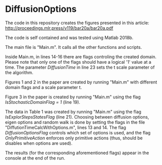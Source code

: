 # DiffusionOptions

The code in this repository creates the figures presented in this article:
http://proceedings.mlr.press/v119/bar20a/bar20a.pdf

The code is self contained and was tested using Matlab 2018b.

The main file is "Main.m". It calls all the other functions and scripts.

Inside Main.m, in lines 14-16 there are flags controling the created domain. 
Please note that only one of the flags should have a logical '1' value at a time. 
The parameter _DiffusionTime_ in line 23 sets the t scale parameter of the algorithm.

Figures 1 and 2 in the paper are created by running "Main.m" with different domain flags and a scale parameter t.

Figure 3 in the paper is created by running "Main.m" using the flag _IsStochasticDomainFlag = 1_ (line 19).

The data in Table 1 was created by running "Main.m" using the flag _IsExplorStepsStatesFlag_ (line 21).
Choosing between diffusion options, eigen options and random walk is done by setting the flags in the file "DiffutionTimeCalcWithOptions.m", lines 13 and 14. 
The flag _DiffusionOptionsFlag_ controls which set of options is used, and the flag _OnlyPrimitiveAction_ enforces only primitive actions (thus, should be disables when options are used).

The results (for the corresponding aforementioned flags) appear in the console at the end of the run.
